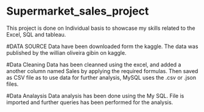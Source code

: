 # Supermarket_sales_project
This project is done on Individual basis to showcase my skills related to the Excel, SQL and tableau.

#DATA SOURCE
Data have been downloaded form the kaggle. The data was published by the willian oliveira gibin on kaggle.

#Data Cleaning
Data has been cleanned using the excel, and added a another column named Sales by applying the required formulas. Then saved as CSV file as to use data for further analysis, MySQL uses the .csv or .json files.

#Data Analaysis
Data analysis has been done using the My SQL. File is imported and further queries has been performed for the analysis.
